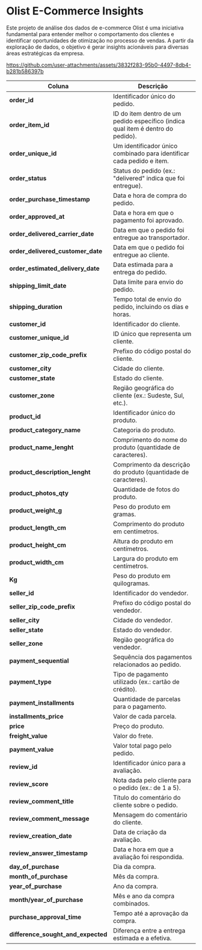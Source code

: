 # Olist E-Commerce Insights
Este projeto de análise dos dados de e-commerce Olist é uma iniciativa fundamental para entender melhor o comportamento dos clientes e identificar oportunidades de otimização no processo de vendas. A partir da exploração de dados, o objetivo é gerar insights acionáveis para diversas áreas estratégicas da empresa.



https://github.com/user-attachments/assets/3832f283-95b0-4497-8db4-b281b586397b






| **Coluna**                          | **Descrição**                                                                                     |
|-------------------------------------|---------------------------------------------------------------------------------------------------|
| **order_id**                        | Identificador único do pedido.                                                                    |
| **order_item_id**                   | ID do item dentro de um pedido específico (indica qual item é dentro do pedido).                  |
| **order_unique_id**                 | Um identificador único combinado para identificar cada pedido e item.                             |
| **order_status**                    | Status do pedido (ex.: "delivered" indica que foi entregue).                                      |
| **order_purchase_timestamp**        | Data e hora de compra do pedido.                                                                  |
| **order_approved_at**               | Data e hora em que o pagamento foi aprovado.                                                      |
| **order_delivered_carrier_date**    | Data em que o pedido foi entregue ao transportador.                                               |
| **order_delivered_customer_date**   | Data em que o pedido foi entregue ao cliente.                                                     |
| **order_estimated_delivery_date**   | Data estimada para a entrega do pedido.                                                           |
| **shipping_limit_date**             | Data limite para envio do pedido.                                                                 |
| **shipping_duration**               | Tempo total de envio do pedido, incluindo os dias e horas.                                        |
| **customer_id**                     | Identificador do cliente.                                                                         |
| **customer_unique_id**              | ID único que representa um cliente.                                                               |
| **customer_zip_code_prefix**        | Prefixo do código postal do cliente.                                                              |
| **customer_city**                   | Cidade do cliente.                                                                                |
| **customer_state**                  | Estado do cliente.                                                                                |
| **customer_zone**                   | Região geográfica do cliente (ex.: Sudeste, Sul, etc.).                                           |
| **product_id**                      | Identificador único do produto.                                                                   |
| **product_category_name**           | Categoria do produto.                                                                             |
| **product_name_lenght**             | Comprimento do nome do produto (quantidade de caracteres).                                        |
| **product_description_lenght**      | Comprimento da descrição do produto (quantidade de caracteres).                                   |
| **product_photos_qty**              | Quantidade de fotos do produto.                                                                   |
| **product_weight_g**                | Peso do produto em gramas.                                                                        |
| **product_length_cm**               | Comprimento do produto em centímetros.                                                            |
| **product_height_cm**               | Altura do produto em centímetros.                                                                 |
| **product_width_cm**                | Largura do produto em centímetros.                                                                |
| **Kg**                              | Peso do produto em quilogramas.                                                                   |
| **seller_id**                       | Identificador do vendedor.                                                                        |
| **seller_zip_code_prefix**          | Prefixo do código postal do vendedor.                                                             |
| **seller_city**                     | Cidade do vendedor.                                                                               |
| **seller_state**                    | Estado do vendedor.                                                                               |
| **seller_zone**                     | Região geográfica do vendedor.                                                                    |
| **payment_sequential**              | Sequência dos pagamentos relacionados ao pedido.                                                  |
| **payment_type**                    | Tipo de pagamento utilizado (ex.: cartão de crédito).                                             |
| **payment_installments**            | Quantidade de parcelas para o pagamento.                                                          |
| **installments_price**              | Valor de cada parcela.                                                                            |
| **price**                           | Preço do produto.                                                                                 |
| **freight_value**                   | Valor do frete.                                                                                   |
| **payment_value**                   | Valor total pago pelo pedido.                                                                     |
| **review_id**                       | Identificador único para a avaliação.                                                             |
| **review_score**                    | Nota dada pelo cliente para o pedido (ex.: de 1 a 5).                                             |
| **review_comment_title**            | Título do comentário do cliente sobre o pedido.                                                   |
| **review_comment_message**          | Mensagem do comentário do cliente.                                                                |
| **review_creation_date**            | Data de criação da avaliação.                                                                     |
| **review_answer_timestamp**         | Data e hora em que a avaliação foi respondida.                                                    |
| **day_of_purchase**                 | Dia da compra.                                                                                    |
| **month_of_purchase**               | Mês da compra.                                                                                    |
| **year_of_purchase**                | Ano da compra.                                                                                    |
| **month/year_of_purchase**          | Mês e ano da compra combinados.                                                                   |
| **purchase_approval_time**          | Tempo até a aprovação da compra.                                                                  |
| **difference_sought_and_expected**  | Diferença entre a entrega estimada e a efetiva.                                                   |
